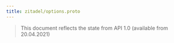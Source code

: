 ```yaml
---
title: zitadel/options.proto
---
```

> This document reflects the state from API 1.0 (available from 20.04.2021)






